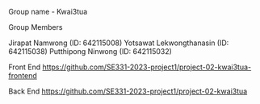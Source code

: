 Group name - Kwai3tua

Group Members

Jirapat Namwong (ID: 642115008)
Yotsawat Lekwongthanasin (ID: 642115038)
Putthipong Ninwong (ID: 642115032)

Front End
https://github.com/SE331-2023-project1/project-02-kwai3tua-frontend

Back End
https://github.com/SE331-2023-project1/project-02-kwai3tua 
